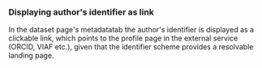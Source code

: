 ### Displaying author's identifier as link

In the dataset page's metadatatab the author's identifier is displayed as a clickable link, which points to the profile page in the external service (ORCID, VIAF etc.), given that the identifier scheme provides a resolvable landing page.